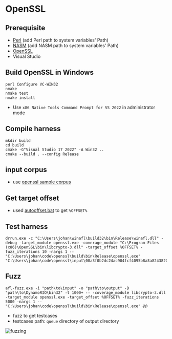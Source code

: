 # OpenSSL
## Prerequisite
- [Perl](https://www.nasm.us/pub/nasm/releasebuilds/2.15.05/win64/) (add Perl path to system variables' Path)
- [NASM](https://strawberryperl.com/) (add NASM path to system variables' Path)
- [OpenSSL](https://github.com/openssl/openssl)
- Visual Studio

## Build OpenSSL in Windows
```shell
perl Configure VC-WIN32
nmake
nmake test
nmake install
```
- Use `x86 Native Tools Command Prompt for VS 2022` in administrator mode

## Compile harness
```shell
mkdir build
cd build
cmake -G"Visual Studio 17 2022" -A Win32 ..
cmake --build . --config Release
```

## input corpus
- use [openssl sample corpus](https://github.com/openssl/openssl/tree/master/fuzz/corpora/asn1)

## Get target offset
- used [autooffset.bat](https://github.com/koharin/winafl_automization/blob/main/winafl_offset/offset/autooffset.bat) to get `%OFFSET%`

## Test harness
```shell
drrun.exe -c "C:\Users\johan\winafl\build32\bin\Release\winafl.dll" -debug -target_module openssl.exe -coverage_module "C:\Program Files (x86)\OpenSSL\bin\libcrypto-3.dll" -target_offset %OFFSET% -fuzz_iterations 10 -nargs 1 -- "C:\Users\johan\code\openssl\build\bin\Release\openssl.exe" "C:\Users\johan\code\openssl\input\00a3f0b2dc24ac904fcf4095b8a3a82438202c52" 
```

## Fuzz
```shell
afl-fuzz.exe -i "path\to\input" -o "path\to\output" -D "path\to\DynamoRIO\bin32" -t 1000+ -- -coverage_module libcrypto-3.dll -target_module openssl.exe -target_offset %OFFSET% -fuzz_iterations 5000 -nargs 1 -- "C:\Users\johan\code\openssl\build\bin\Release\openssl.exe" @@
```
- fuzz to get testcases
- testcases path: `queue` directory of output directory

![fuzzing](https://s3.us-west-2.amazonaws.com/secure.notion-static.com/5fa1a75b-415b-43cb-974b-aa0cb5422cf6/Untitled.png?X-Amz-Algorithm=AWS4-HMAC-SHA256&X-Amz-Content-Sha256=UNSIGNED-PAYLOAD&X-Amz-Credential=AKIAT73L2G45EIPT3X45%2F20221008%2Fus-west-2%2Fs3%2Faws4_request&X-Amz-Date=20221008T162541Z&X-Amz-Expires=86400&X-Amz-Signature=ae1d8519254854b1d640b76aac96a769e0b5a5ce04c2efdb0f4461b8b65d5a42&X-Amz-SignedHeaders=host&response-content-disposition=filename%20%3D%22Untitled.png%22&x-id=GetObject)
